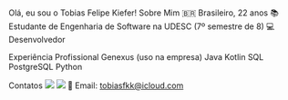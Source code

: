 Olá, eu sou o Tobias Felipe Kiefer!
Sobre Mim
🇧🇷 Brasileiro, 22 anos
📚 Estudante de Engenharia de Software na UDESC (7º semestre de 8)
💻 Desenvolvedor

Experiência Profissional
Genexus (uso na empresa)
Java
Kotlin
SQL
PostgreSQL
Python

Contatos
<a href="https://www.instagram.com/tobiasfkk" target="_blank"><img src="https://img.shields.io/badge/Instagram-E4405F?style=for-the-badge&logo=instagram&logoColor=white"></a>
<a href="https://www.linkedin.com/in/tobias-felipe-kiefer-008202201/" target="_blank"><img src="https://img.shields.io/badge/LinkedIn-0077B5?style=for-the-badge&logo=linkedin&logoColor=white"></a>
📧 Email: tobiasfkk@icloud.com
